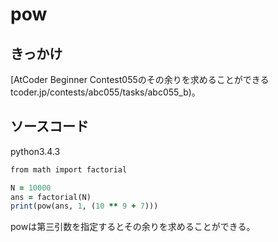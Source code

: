 # pow

## きっかけ
[AtCoder Beginner Contest055のその余りを求めることができるtcoder.jp/contests/abc055/tasks/abc055_b)。

## ソースコード
python3.4.3
~~~ruby
from math import factorial

N = 10000
ans = factorial(N)
print(pow(ans, 1, (10 ** 9 + 7)))
~~~
powは第三引数を指定するとその余りを求めることができる。